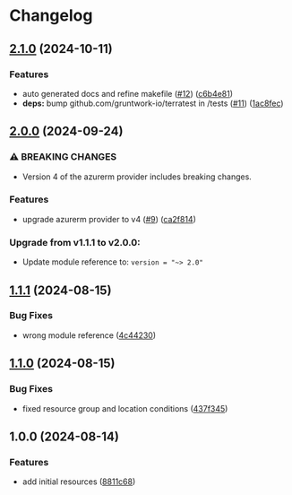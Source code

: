 # Changelog

## [2.1.0](https://github.com/CloudNationHQ/terraform-azure-plan/compare/v2.0.0...v2.1.0) (2024-10-11)


### Features

* auto generated docs and refine makefile ([#12](https://github.com/CloudNationHQ/terraform-azure-plan/issues/12)) ([c6b4e81](https://github.com/CloudNationHQ/terraform-azure-plan/commit/c6b4e811c82b9e81340baa186a295a69ad37eb2a))
* **deps:** bump github.com/gruntwork-io/terratest in /tests ([#11](https://github.com/CloudNationHQ/terraform-azure-plan/issues/11)) ([1ac8fec](https://github.com/CloudNationHQ/terraform-azure-plan/commit/1ac8fec0f79f624581e3eca89c42842353a8510f))

## [2.0.0](https://github.com/CloudNationHQ/terraform-azure-plan/compare/v1.1.1...v2.0.0) (2024-09-24)


### ⚠ BREAKING CHANGES

* Version 4 of the azurerm provider includes breaking changes.

### Features

* upgrade azurerm provider to v4 ([#9](https://github.com/CloudNationHQ/terraform-azure-plan/issues/9)) ([ca2f814](https://github.com/CloudNationHQ/terraform-azure-plan/commit/ca2f81482ab8cf631faf7c9cda2f8ad6fae8f32e))

### Upgrade from v1.1.1 to v2.0.0:

- Update module reference to: `version = "~> 2.0"`

## [1.1.1](https://github.com/CloudNationHQ/terraform-azure-plan/compare/v1.1.0...v1.1.1) (2024-08-15)


### Bug Fixes

* wrong module reference ([4c44230](https://github.com/CloudNationHQ/terraform-azure-plan/commit/4c44230a22ec8a5b1be2cdef9a73e8ef52ce5c80))

## [1.1.0](https://github.com/CloudNationHQ/terraform-azure-plan/compare/v1.0.0...v1.1.0) (2024-08-15)

### Bug Fixes

* fixed resource group and location conditions ([437f345](https://github.com/CloudNationHQ/terraform-azure-plan/commit/437f3451412d3073678d33e1108c751619ebf126))

## 1.0.0 (2024-08-14)

### Features

* add initial resources ([8811c68](https://github.com/CloudNationHQ/terraform-azure-plan/commit/8811c6845c919f449cee98c61434bfef884c381a))

